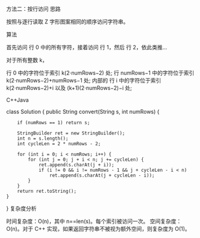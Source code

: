 方法二：按行访问
思路

按照与逐行读取 Z 字形图案相同的顺序访问字符串。

算法

首先访问 行 0 中的所有字符，接着访问 行 1，然后 行 2，依此类推...

对于所有整数 k，

行 0 中的字符位于索引 k(2⋅numRows−2) 处;
行 numRows−1 中的字符位于索引 k(2⋅numRows−2)+numRows−1 处;
内部的 行 i 中的字符位于索引 k(2⋅numRows−2)+i 以及 (k+1)(2⋅numRows−2)−i 处;

C++Java

class Solution {
public String convert(String s, int numRows) {

        if (numRows == 1) return s;

        StringBuilder ret = new StringBuilder();
        int n = s.length();
        int cycleLen = 2 * numRows - 2;

        for (int i = 0; i < numRows; i++) {
            for (int j = 0; j + i < n; j += cycleLen) {
                ret.append(s.charAt(j + i));
                if (i != 0 && i != numRows - 1 && j + cycleLen - i < n)
                    ret.append(s.charAt(j + cycleLen - i));
            }
        }
        return ret.toString();
    }
}
复杂度分析

时间复杂度：O(n)，其中 n==len(s)。每个索引被访问一次。
空间复杂度：O(n)。对于 C++ 实现，如果返回字符串不被视为额外空间，则复杂度为 O(1)。
